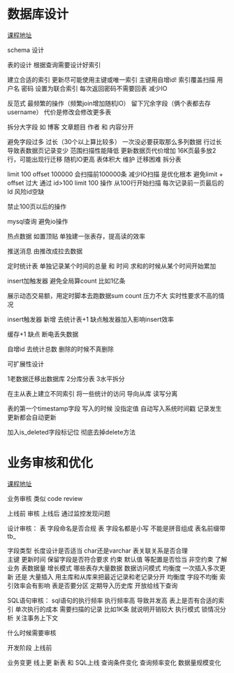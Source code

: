 # 数据库设计

[课程地址](http://mooc.study.163.com/learn/NEU-1000080001?tid=2001223005#/learn/content?type=detail&id=2001414085)

schema 设计

表的设计
根据查询需要设计好索引

建立合适的索引 更新尽可能使用主键或唯一索引
主键用自增id!
索引覆盖扫描 用户名 密码 设置为联合索引 每次返回密码不需要回表 减少IO

反范式 最频繁的操作（频繁join增加随机IO） 留下冗余字段（俩个表都去存username） 代价是修改会修改更多表
 
拆分大字段 如 博客 文章题目 作者 和 内容分开

避免字段过多 过长（30个以上算比较多）
一次没必要获取那么多列数据
行过长导致表数据页记录变少 范围扫描性能降低
更新数据页代价增加
16K页最多放2行，可能出现行迁移 随机IO更高
表体积大 维护 迁移困难
拆分表 
 
limit 100 offset 100000  会扫描前100000条 减少IO扫描 是优化根本
避免limit + offset 过大  通过 id>100 limit 100 操作 从100行开始扫描 每次记录前一页最后的Id 风险id空缺

禁止100页以后的操作
 
mysql查询 避免io操作
 
热点数据 如置顶贴 单独建一张表存，提高读的效率
 
推送消息 由推改成拉去数据
 
定时统计表 单独记录某个时间的总量 和 时间 求和的时候从某个时间开始累加
 
insert加触发器 避免全局算count 比如1亿条

展示动态交易额，用定时脚本去跑数据sum count 压力不大  实时性要求不高的情况 

insert触发器 新增 去统计表+1 缺点触发器加入影响insert效率

缓存+1 缺点 断电丢失数据 

自增id 去统计总数  删除的时候不真删除

可扩展性设计

1老数据迁移出数据库
2分库分表
3水平拆分

在主从表上建立不同索引 将一些统计的访问 导向从库 读写分离

表的第一个timestamp字段 写入的时候 没指定值 自动写入系统时间戳 记录发生更新都会自动更新

加入is_deleted字段标记位 彻底去掉delete方法


# 业务审核和优化


[课程地址](http://mooc.study.163.com/learn/NEU-1000080001?tid=2001223005#/learn/content?type=detail&id=2001452011)

业务审核 类似 code review

上线前 审核
上线后 通过监控发现问题 


设计审核：
表 字段命名是否合规 表 字段名都是小写 不能是拼音组成 表名前缀带tb_

字段类型 长度设计是否适当  char还是varchar
表关联关系是否合理  
主键 更新时间 保留字段是否符合要求 
约束 默认值 等配置是否恰当 非空约束 
了解业务  表数据量 增长模式  哪些表存大量数据 
数据访问模式  均衡度   一次插入多次更新 还是 大量插入 用主库和从库来把最近记录和老记录分开
                     均衡度  字段不均衡 索引效率会有影响 
表是否要分区   定期导入历史库 开放给线下查询

SQL语句审核：
sql语句的执行频率  执行频率高 导致并发高
表上是否有合适的索引
单次执行的成本  需要扫描的记录 比如1K条 就说明开销较大 
执行模式 锁情况分析
关注事务上下文

什么时候需要审核

开发阶段 上线前 

业务变更 线上更
新表 和 SQL上线
查询条件变化
查询频率变化
数据量规模变化










 
 

